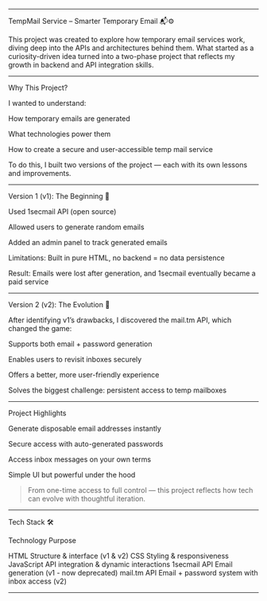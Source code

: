 


---

TempMail Service – Smarter Temporary Email 📬⚙️

This project was created to explore how temporary email services work, diving deep into the APIs and architectures behind them. What started as a curiosity-driven idea turned into a two-phase project that reflects my growth in backend and API integration skills.


---

Why This Project?

I wanted to understand:

How temporary emails are generated

What technologies power them

How to create a secure and user-accessible temp mail service


To do this, I built two versions of the project — each with its own lessons and improvements.


---

Version 1 (v1): The Beginning 🧪

Used 1secmail API (open source)

Allowed users to generate random emails

Added an admin panel to track generated emails

Limitations: Built in pure HTML, no backend = no data persistence

Result: Emails were lost after generation, and 1secmail eventually became a paid service



---

Version 2 (v2): The Evolution 🚀

After identifying v1’s drawbacks, I discovered the mail.tm API, which changed the game:

Supports both email + password generation

Enables users to revisit inboxes securely

Offers a better, more user-friendly experience

Solves the biggest challenge: persistent access to temp mailboxes



---

Project Highlights

Generate disposable email addresses instantly

Secure access with auto-generated passwords

Access inbox messages on your own terms

Simple UI but powerful under the hood


> From one-time access to full control — this project reflects how tech can evolve with thoughtful iteration.




---

Tech Stack 🛠️

Technology	Purpose

HTML	Structure & interface (v1 & v2)
CSS	Styling & responsiveness
JavaScript	API integration & dynamic interactions
1secmail API	Email generation (v1 - now deprecated)
mail.tm API	Email + password system with inbox access (v2)



---

